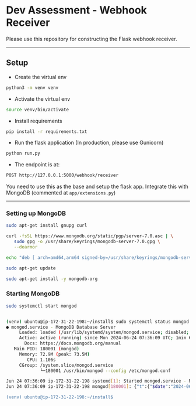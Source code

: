 # Dev Assessment - Webhook Receiver

Please use this repository for constructing the Flask webhook receiver.

*******************

## Setup

* Create the virtual env

```bash
python3 -m venv venv
```

* Activate the virtual env

```bash
source venv/bin/activate
```

* Install requirements

```bash
pip install -r requirements.txt
```

* Run the flask application (In production, please use Gunicorn)

```bash
python run.py
```

* The endpoint is at:

```bash
POST http://127.0.0.1:5000/webhook/receiver
```

You need to use this as the base and setup the flask app. Integrate this with MongoDB (commented at `app/extensions.py`)

*******************

### Setting up MongoDB
```bash
sudo apt-get install gnupg curl

curl -fsSL https://www.mongodb.org/static/pgp/server-7.0.asc | \
   sudo gpg -o /usr/share/keyrings/mongodb-server-7.0.gpg \
   --dearmor

echo "deb [ arch=amd64,arm64 signed-by=/usr/share/keyrings/mongodb-server-7.0.gpg ] https://repo.mongodb.org/apt/ubuntu jammy/mongodb-org/7.0 multiverse" | sudo tee /etc/apt/sources.list.d/mongodb-org-7.0.list

sudo apt-get update

sudo apt-get install -y mongodb-org
```


### Starting MongoDB
```bash
sudo systemctl start mongod


(venv) ubuntu@ip-172-31-22-198:~/install$ sudo systemctl status mongod
● mongod.service - MongoDB Database Server
     Loaded: loaded (/usr/lib/systemd/system/mongod.service; disabled; preset: enabled)
     Active: active (running) since Mon 2024-06-24 07:36:09 UTC; 1min 6s ago
       Docs: https://docs.mongodb.org/manual
   Main PID: 180001 (mongod)
     Memory: 72.9M (peak: 73.5M)
        CPU: 1.106s
     CGroup: /system.slice/mongod.service
             └─180001 /usr/bin/mongod --config /etc/mongod.conf

Jun 24 07:36:09 ip-172-31-22-198 systemd[1]: Started mongod.service - MongoDB Database Server.
Jun 24 07:36:09 ip-172-31-22-198 mongod[180001]: {"t":{"$date":"2024-06-24T07:36:09.756Z"},"s":"I",  "c":"CONTROL",  "id":7484500, ">

(venv) ubuntu@ip-172-31-22-198:~/install$ 
```
